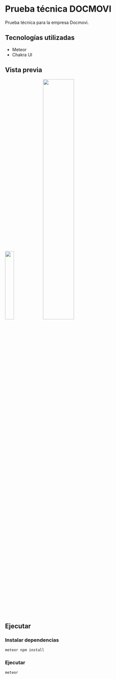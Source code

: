 # Prueba técnica DOCMOVI
Prueba técnica para la empresa Docmovi.

## Tecnologías utilizadas
- Meteor
- Chakra UI

## Vista previa
<img src="https://i.ibb.co/NrsC86J/docmovi2.png" width="24%"></img> 
<img src="https://i.ibb.co/2cRTPxG/docmovi1.jpg" width="45%"></img>

## Ejecutar

### Instalar dependencias

```bash
meteor npm install
```

### Ejecutar

```bash
meteor
```

